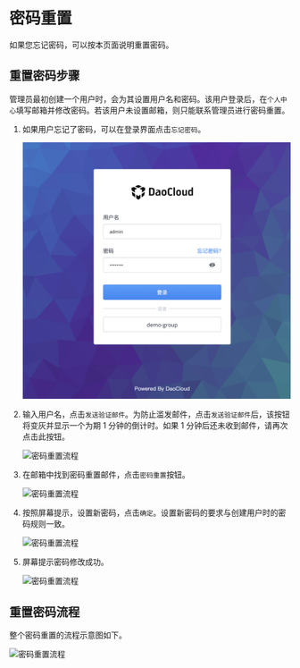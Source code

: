 # 密码重置

如果您忘记密码，可以按本页面说明重置密码。

## 重置密码步骤

管理员最初创建一个用户时，会为其设置用户名和密码。该用户登录后，在`个人中心`填写邮箱并修改密码。若该用户未设置邮箱，则只能联系管理员进行密码重置。

1. 如果用户忘记了密码，可以在登录界面点击`忘记密码`。

    ![登录界面](../images/login02.png)

2. 输入用户名，点击`发送验证邮件`。为防止滥发邮件，点击`发送验证邮件`后，该按钮将变灰并显示一个为期 1 分钟的倒计时。如果 1 分钟后还未收到邮件，请再次点击此按钮。

    ![密码重置流程](../images/password02.png)

3. 在邮箱中找到密码重置邮件，点击`密码重置`按钮。

    ![密码重置流程](../images/password03.png)

4. 按照屏幕提示，设置新密码，点击`确定`。设置新密码的要求与创建用户时的密码规则一致。

    ![密码重置流程](../images/password04.png)

5. 屏幕提示密码修改成功。

    ![密码重置流程](../images/password05.png)

## 重置密码流程

整个密码重置的流程示意图如下。

![密码重置流程](../images/password01.png)